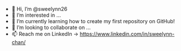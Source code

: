 - 👋 Hi, I’m @sweelynn26
- 👀 I’m interested in ... 
- 🌱 I’m currently learning how to create my first repository on GitHub!
- 💞️ I’m looking to collaborate on ...
- 📫 Reach me on LinkedIn -> https://www.linkedin.com/in/sweelynn-chan/

<!---
sweelynn26/sweelynn26 is a ✨ special ✨ repository because its `README.md` (this file) appears on your GitHub profile.
You can click the Preview link to take a look at your changes.
--->
